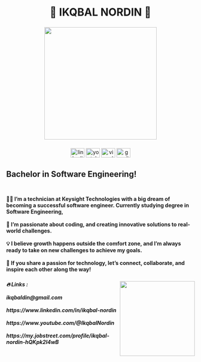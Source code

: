 <h1 align="center">🌟 IKQBAL NORDIN 🌟

###

<div align="center">
  <img height="300" src="https://media0.giphy.com/media/v1.Y2lkPTc5MGI3NjExbmdoc2RhM3pwNmU2Z25oMDl6ZmlqMWpmdXNnY282ZGJnYjgycW12biZlcD12MV9pbnRlcm5hbF9naWZfYnlfaWQmY3Q9Zw/Y4ak9Ki2GZCbJxAnJD/giphy.gif"  />
</div>

###

<div align="center">
  <img src="https://raw.githubusercontent.com/maurodesouza/profile-readme-generator/master/src/assets/icons/social/linkedin/default.svg" width="37" height="25" alt="linkedin logo"  />
  <img src="https://raw.githubusercontent.com/maurodesouza/profile-readme-generator/master/src/assets/icons/social/youtube/default.svg" width="37" height="25" alt="youtube logo"  />
  <img src="https://raw.githubusercontent.com/maurodesouza/profile-readme-generator/master/src/assets/icons/social/visualstudio/default.svg" width="37" height="25" alt="visualstudio logo"  />
  <img src="https://raw.githubusercontent.com/maurodesouza/profile-readme-generator/master/src/assets/icons/social/gmail/default.svg" width="37" height="25" alt="gmail logo"  />
</div>

###

<h2 align="left">Bachelor in Software Engineering!<br><br>

<h4 align="left">👨‍💻 I’m a technician at Keysight Technologies with a big dream of becoming a successful software engineer. Currently studying degree in Software Engineering,<br><br>🌟 I’m passionate about coding, and creating innovative solutions to real-world challenges.<br><br>💡 I believe growth happens outside the comfort zone, and I’m always ready to take on new challenges to achieve my goals.<br><br>🚀 If you share a passion for technology, let’s connect, collaborate, and inspire each other along the way!</h4>

###

<img align="right" height="200" src="https://media2.giphy.com/media/v1.Y2lkPTc5MGI3NjExcW1oajE0eTAxbG9vYXc0a21jNHN4M2V0YzFmdmRvaWJjOHB6MWQxdyZlcD12MV9pbnRlcm5hbF9naWZfYnlfaWQmY3Q9Zw/kBa3lyXcK5pcOJDUkW/giphy.gif"  />

###

<h5 align="left">🔥   Links :<br> <br>ikqbaldin@gmail.com<br><br> https://www.linkedin.com/in/ikqbal-nordin<br><br> https://www.youtube.com/@IkqbalNordin<br><br> https://my.jobstreet.com/profile/ikqbal-nordin-hQKpk2l4wB</h5>

###
